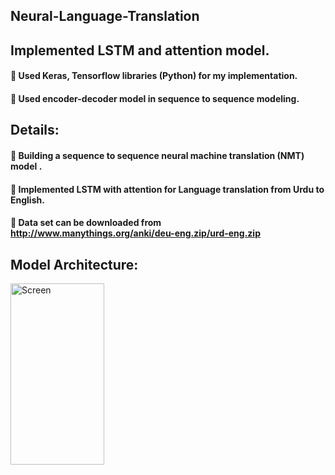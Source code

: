 ## Neural-Language-Translation

## Implemented LSTM and attention model.

####  Used Keras, Tensorflow libraries (Python) for my implementation.
####  Used encoder-decoder model in sequence to sequence modeling.

## Details:

####  Building a sequence to sequence neural machine translation (NMT) model .
####  Implemented LSTM with attention for Language translation from Urdu to English.
####  Data set can be downloaded from http://www.manythings.org/anki/deu-eng.zip/urd-eng.zip

## Model Architecture:

<img src="https://user-images.githubusercontent.com/64551550/85228592-9a986d80-b3fd-11ea-9f7c-1a844962a115.png" alt="Screen"
	title="Screen" width="150" height="290" />

